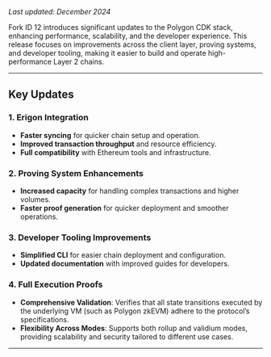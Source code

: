_Last updated: December 2024_

Fork ID 12 introduces significant updates to the Polygon CDK stack, enhancing performance, scalability, and the developer experience. This release focuses on improvements across the client layer, proving systems, and developer tooling, making it easier to build and operate high-performance Layer 2 chains.

---

## Key Updates

### 1. Erigon Integration
- **Faster syncing** for quicker chain setup and operation.
- **Improved transaction throughput** and resource efficiency.
- **Full compatibility** with Ethereum tools and infrastructure.

### 2. Proving System Enhancements
- **Increased capacity** for handling complex transactions and higher volumes.
- **Faster proof generation** for quicker deployment and smoother operations.

### 3. Developer Tooling Improvements
- **Simplified CLI** for easier chain deployment and configuration.
- **Updated documentation** with improved guides for developers.

### 4. Full Execution Proofs
- **Comprehensive Validation**: Verifies that all state transitions executed by the underlying VM (such as Polygon zkEVM) adhere to the protocol’s specifications.
- **Flexibility Across Modes**: Supports both rollup and validium modes, providing scalability and security tailored to different use cases.

---
